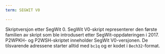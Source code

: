 ```yaml
---
term: SEGWIT V0

---
```

Skriptversjon etter SegWit 0. SegWit V0-skript representerer den første familien av skript som ble introdusert etter SegWit-oppdateringen i 2017. P2WPKH- og P2WSH-skriptet inneholder SegWit V0-versjonen. De tilsvarende adressene starter alltid med `bc1q` og er kodet i `Bech32`-format.